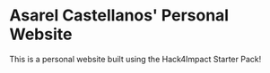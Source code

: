 # Asarel Castellanos' Personal Website
This is a personal website built using the Hack4Impact Starter Pack!
